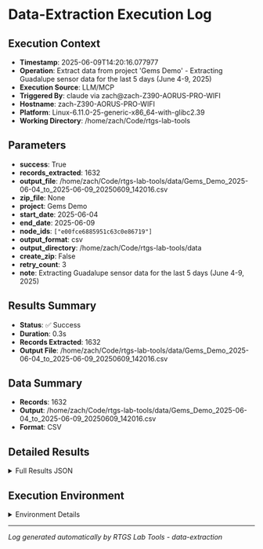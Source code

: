 # Data-Extraction Execution Log

## Execution Context
- **Timestamp**: 2025-06-09T14:20:16.077977
- **Operation**: Extract data from project 'Gems Demo' - Extracting Guadalupe sensor data for the last 5 days (June 4-9, 2025)
- **Execution Source**: LLM/MCP
- **Triggered By**: claude via zach@zach-Z390-AORUS-PRO-WIFI
- **Hostname**: zach-Z390-AORUS-PRO-WIFI
- **Platform**: Linux-6.11.0-25-generic-x86_64-with-glibc2.39
- **Working Directory**: /home/zach/Code/rtgs-lab-tools

## Parameters
- **success**: True
- **records_extracted**: 1632
- **output_file**: /home/zach/Code/rtgs-lab-tools/data/Gems_Demo_2025-06-04_to_2025-06-09_20250609_142016.csv
- **zip_file**: None
- **project**: Gems Demo
- **start_date**: 2025-06-04
- **end_date**: 2025-06-09
- **node_ids**: `["e00fce6885951c63c0e86719"]`
- **output_format**: csv
- **output_directory**: /home/zach/Code/rtgs-lab-tools/data
- **create_zip**: False
- **retry_count**: 3
- **note**: Extracting Guadalupe sensor data for the last 5 days (June 4-9, 2025)

## Results Summary
- **Status**: ✅ Success
- **Duration**: 0.3s
- **Records Extracted**: 1632
- **Output File**: /home/zach/Code/rtgs-lab-tools/data/Gems_Demo_2025-06-04_to_2025-06-09_20250609_142016.csv

## Data Summary
- **Records**: 1632
- **Output**: /home/zach/Code/rtgs-lab-tools/data/Gems_Demo_2025-06-04_to_2025-06-09_20250609_142016.csv
- **Format**: CSV

## Detailed Results
<details>
<summary>Full Results JSON</summary>

```json
{
  "success": true,
  "records_extracted": 1632,
  "output_file": "/home/zach/Code/rtgs-lab-tools/data/Gems_Demo_2025-06-04_to_2025-06-09_20250609_142016.csv",
  "start_time": "2025-06-09T14:20:15.776823",
  "end_time": "2025-06-09T14:20:16.077970"
}
```
</details>

## Execution Environment
<details>
<summary>Environment Details</summary>

```json
{
  "timestamp": "2025-06-09T14:20:16.077977",
  "user": "zach",
  "hostname": "zach-Z390-AORUS-PRO-WIFI",
  "platform": "Linux-6.11.0-25-generic-x86_64-with-glibc2.39",
  "python_version": "3.12.3",
  "working_directory": "/home/zach/Code/rtgs-lab-tools",
  "script_path": "/home/zach/Code/rtgs-lab-tools/src/rtgs_lab_tools/sensing_data/cli.py",
  "tool_name": "data-extraction",
  "environment_variables": {
    "CI": "false",
    "GITHUB_ACTIONS": "false",
    "GITHUB_ACTOR": null,
    "GITHUB_WORKFLOW": null,
    "GITHUB_RUN_ID": null,
    "MCP_SESSION": "true",
    "MCP_USER": "claude"
  },
  "execution_source": "LLM/MCP",
  "triggered_by": "claude via zach@zach-Z390-AORUS-PRO-WIFI"
}
```
</details>

---
*Log generated automatically by RTGS Lab Tools - data-extraction*
